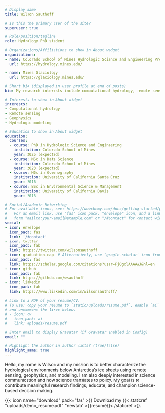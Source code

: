 ```yaml
---
# Display name
title: Wilson Sauthoff

# Is this the primary user of the site?
superuser: true

# Role/position/tagline
role: Hydrology PhD student

# Organizations/Affiliations to show in About widget
organizations:
- name: Colorado School of Mines Hydrologic Science and Engineering Program
  url: https://hydrology.mines.edu/

- name: Mines Glaciology
  url: https://glaciology.mines.edu/

# Short bio (displayed in user profile at end of posts)
bio: My research interests include computational hydrology, remote sensing, geophysics, and hydrologic modeling

# Interests to show in About widget
interests:
- Computational hydrology
- Remote sensing
- Geophysics
- Hydrologic modeling

# Education to show in About widget
education:
  courses:
  - course: PhD in Hydrologic Science and Engineering
    institution: Colorado School of Mines
    year: 2025 (expected)
  - course: MSc in Data Science
    institution: Colorado School of Mines
    year: 2023 (expected)
  - course: MSc in Oceanography
    institution: University of California Santa Cruz
    year: 2016
  - course: BSc in Environmental Science & Management
    institution: University of California Davis
    year: 2013

# Social/Academic Networking
# For available icons, see: https://wowchemy.com/docs/getting-started/page-builder/#icons
#   For an email link, use "fas" icon pack, "envelope" icon, and a link in the
#   form "mailto:your-email@example.com" or "/#contact" for contact widget.
social:
- icon: envelope
  icon_pack: fas
  link: '/#contact'
- icon: twitter
  icon_pack: fab
  link: https://twitter.com/wilsonsauthoff
- icon: graduation-cap  # Alternatively, use `google-scholar` icon from `ai` icon pack
  icon_pack: fas
  link: https://scholar.google.com/citations?user=Fj0gxlAAAAAJ&hl=en
- icon: github
  icon_pack: fab
  link: https://github.com/wsauthoff
- icon: linkedin
  icon_pack: fab
  link: https://www.linkedin.com/in/wilsonsauthoff/

# Link to a PDF of your resume/CV.
# To use: copy your resume to `static/uploads/resume.pdf`, enable `ai` icons in `params.toml`, 
# and uncomment the lines below.
# - icon: cv
#   icon_pack: ai
#   link: uploads/resume.pdf

# Enter email to display Gravatar (if Gravatar enabled in Config)
email: ""

# Highlight the author in author lists? (true/false)
highlight_name: true
---
```


Hello, my name is Wilson and my mission is to better characterize the hydrological environments below Antarctica’s ice sheets using remote sensing, geophysics, and modeling. I am also deeply interested in science communication and how science translates to policy. My goal is to contribute meaningful research findings, educate, and champion science-based decision making.

{{< icon name="download" pack="fas" >}} Download my {{< staticref "uploads/demo_resume.pdf" "newtab" >}}resumé{{< /staticref >}}.
